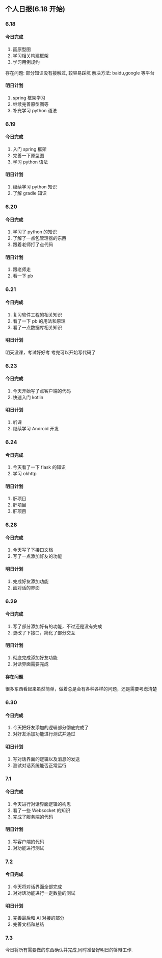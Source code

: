## 个人日报(6.18 开始)

### 6.18

#### 今日完成

1. 画原型图
2. 学习相关构建框架
3. 学习用例规约

存在问题:
部分知识没有接触过, 较容易踩坑
解决方法:
baidu,google 等平台

#### 明日计划

1. spring 框架学习
2. 继续完善原型图等
3. 补充学习 python 语法

### 6.19

#### 今日完成

1. 入门 spring 框架
2. 完善一下原型图
3. 学习 python 语法

#### 明日计划

1. 继续学习 python 知识
2. 了解 gradle 知识

### 6.20

#### 今日完成

1. 学习了 python 的知识
2. 了解了一点包管理器的东西
3. 跟着老师打了点代码

#### 明日计划

1. 跟老师走
2. 看一下 pb

### 6.21

#### 今日完成

1. 复习软件工程的相关知识
2. 看了一下 pb 的用法和原理
3. 看了一点数据库相关知识

#### 明日计划

明天没课，考试好好考
考完可以开始写代码了

### 6.23

#### 今日完成

1. 今天开始写了点客户端的代码
2. 快速入门 kotlin

#### 明日计划

1. 听课
2. 继续学习 Android 开发

### 6.24

#### 今日完成

1. 今天看了一下 flask 的知识
2. 学习 okhttp

#### 明日计划

1. 肝项目
2. 肝项目
3. 肝项目

### 6.28

#### 今日完成

1. 今天写了下接口文档
2. 写了一点添加好友的功能

#### 明日计划

1. 完成好友添加功能
2. 画对话的界面

### 6.29

#### 今日完成

1. 写了部分添加好有的功能，不过还是没有完成
2. 更改了下接口，简化了部分交互

#### 明日计划

1. 彻底完成添加好友功能
2. 对话界面需要完成

#### 存在问题

很多东西看起来虽然简单，做着总是会有各种各样的问题，还是需要考虑清楚

### 6.30

#### 今日完成

1. 今天把好友添加的逻辑部分彻底完成了
2. 对好友添加功能进行测试并通过

#### 明日计划

1. 写对话界面的逻辑以及消息的发送
2. 测试对话系统能否正常运行

### 7.1

#### 今日完成

1. 今天进行对话界面逻辑的构思
2. 看了一些 Websocket 的知识
3. 完成了服务端的代码

#### 明日计划

1. 写客户端的代码
2. 对功能进行测试

### 7.2

#### 今日完成

1. 今天将对话界面全部完成
2. 对对话功能进行一定数量的测试

#### 明日计划

1. 完善最后和 AI 对接的部分
2. 完善文档和总结

### 7.3

今日将所有需要做的东西确认并完成,同时准备好明日的答辩工作.
